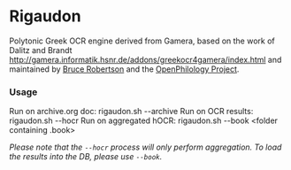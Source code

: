 Rigaudon
========

Polytonic Greek OCR engine derived from Gamera, based on the work of Dalitz and Brandt <http://gamera.informatik.hsnr.de/addons/greekocr4gamera/index.html> and maintained by [Bruce Robertson](https://github.com/brobertson) and the [OpenPhilology Project](https://github.com/OpenPhilology).

### Usage

Run on archive.org doc: rigaudon.sh --archive <archive name>
Run on OCR results: rigaudon.sh --hocr <combined hocr folder>
Run on aggregated hOCR: rigaudon.sh --book <folder containing .book>

*Please note that the `--hocr` process will only perform aggregation. To load the results into the DB, please use `--book`.*